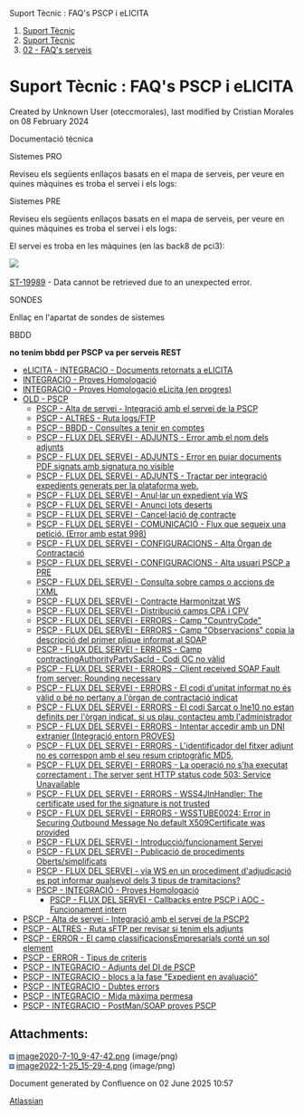 Suport Tècnic : FAQ's PSCP i eLICITA  

1.  [Suport Tècnic](index.html)
2.  [Suport Tècnic](13893782.html)
3.  [02 - FAQ's serveis](26313393.html)

Suport Tècnic : FAQ's PSCP i eLICITA
====================================

Created by Unknown User (oteccmorales), last modified by Cristian Morales on 08 February 2024

Documentació tècnica

Sistemes PRO

Reviseu els següents enllaços basats en el mapa de serveis, per veure en quines màquines es troba el servei i els logs:

  

     

Sistemes PRE

Reviseu els següents enllaços basats en el mapa de serveis, per veure en quines màquines es troba el servei i els logs:

  

     

El servei es troba en les màquines (en las back8 de pci3):

![](attachments/28705587/64979712.png)

  

[ST-19989](https://contacte.aoc.cat/browse/ST-19989?src=confmacro) - Data cannot be retrieved due to an unexpected error.

SONDES

Enllaç en l'apartat de sondes de sistemes

BBDD

**no tenim bbdd per PSCP va per serveis REST**

*   [eLICITA - INTEGRACIO - Documents retornats a eLICITA](eLICITA---INTEGRACIO---Documents-retornats-a-eLICITA_118555069.html)
*   [INTEGRACIO - Proves Homologació](100008174.html)
*   [INTEGRACIO - Proves Homologació eLicita (en progres)](100009711.html)
*   [OLD - PSCP](OLD---PSCP_93356826.html)
    *   [PSCP - Alta de servei - Integració amb el servei de la PSCP](26313257.html)
    *   [PSCP - ALTRES - Ruta logs/FTP](26313471.html)
    *   [PSCP - BBDD - Consultes a tenir en comptes](PSCP---BBDD---Consultes-a-tenir-en-comptes_26313227.html)
    *   [PSCP - FLUX DEL SERVEI - ADJUNTS - Error amb el nom dels adjunts](PSCP----FLUX-DEL-SERVEI---ADJUNTS---Error-amb-el-nom-dels-adjunts_26313218.html)
    *   [PSCP - FLUX DEL SERVEI - ADJUNTS - Error en pujar documents PDF signats amb signatura no visible](PSCP----FLUX-DEL-SERVEI---ADJUNTS---Error-en-pujar-documents-PDF-signats-amb-signatura-no-visible_36339970.html)
    *   [PSCP - FLUX DEL SERVEI - ADJUNTS - Tractar per integració expedients generats per la plataforma web.](41521268.html)
    *   [PSCP - FLUX DEL SERVEI - Anul·lar un expedient vía WS](26313518.html)
    *   [PSCP - FLUX DEL SERVEI - Anunci lots deserts](PSCP---FLUX-DEL-SERVEI---Anunci-lots-deserts_26313657.html)
    *   [PSCP - FLUX DEL SERVEI - Cancel·lació de contracte](30867576.html)
    *   [PSCP - FLUX DEL SERVEI - COMUNICACIÓ - Flux que segueix una petició. (Error amb estat 998)](28705191.html)
    *   [PSCP - FLUX DEL SERVEI - CONFIGURACIONS - Alta Òrgan de Contractació](26313275.html)
    *   [PSCP - FLUX DEL SERVEI - CONFIGURACIONS - Alta usuari PSCP a PRE](PSCP---FLUX-DEL-SERVEI---CONFIGURACIONS---Alta-usuari-PSCP-a-PRE_26313326.html)
    *   [PSCP - FLUX DEL SERVEI - Consulta sobre camps o accions de l'XML](41520180.html)
    *   [PSCP - FLUX DEL SERVEI - Contracte Harmonitzat WS](PSCP---FLUX-DEL-SERVEI---Contracte-Harmonitzat-WS_28705199.html)
    *   [PSCP - FLUX DEL SERVEI - Distribució camps CPA i CPV](26313643.html)
    *   [PSCP - FLUX DEL SERVEI - ERRORS - Camp "CountryCode"](81854976.html)
    *   [PSCP - FLUX DEL SERVEI - ERRORS - Camp "Observacions" copia la descripció del primer plique informat al SOAP](30868039.html)
    *   [PSCP - FLUX DEL SERVEI - ERRORS - Camp contractingAuthorityPartySacId - Codi OC no vàlid](26313312.html)
    *   [PSCP - FLUX DEL SERVEI - ERRORS - Client received SOAP Fault from server: Rounding necessary](64981278.html)
    *   [PSCP - FLUX DEL SERVEI - ERRORS - El codi d'unitat informat no és vàlid o bé no pertany a l'òrgan de contractació indicat](26313503.html)
    *   [PSCP - FLUX DEL SERVEI - ERRORS - El codi Sarcat o Ine10 no estan definits per l'òrgan indicat, si us plau, contacteu amb l'administrador](30869776.html)
    *   [PSCP - FLUX DEL SERVEI - ERRORS - Intentar accedir amb un DNI extranjer (Integració entorn PROVES)](41522586.html)
    *   [PSCP - FLUX DEL SERVEI - ERRORS - L'identificador del fitxer adjunt no es correspon amb el seu resum criptogràfic MD5.](93356635.html)
    *   [PSCP - FLUX DEL SERVEI - ERRORS - La operació no s'ha executat correctament : The server sent HTTP status code 503: Service Unavailable](81854570.html)
    *   [PSCP - FLUX DEL SERVEI - ERRORS - WSS4JInHandler: The certificate used for the signature is not trusted](26313483.html)
    *   [PSCP - FLUX DEL SERVEI - ERRORS - WSSTUBE0024: Error in Securing Outbound Message No default X509Certificate was provided](26313482.html)
    *   [PSCP - FLUX DEL SERVEI - Introducció/funcionament Servei](30867846.html)
    *   [PSCP - FLUX DEL SERVEI - Publicació de procediments Oberts/simplificats](30867841.html)
    *   [PSCP - FLUX DEL SERVEI - vía WS en un procediment d'adjudicació es pot informar qualsevol dels 3 tipus de tramitacions?](30869706.html)
    *   [PSCP - INTEGRACIÓ - Proves Homologació](26313641.html)
        *   [PSCP - FLUX DEL SERVEI - Callbacks entre PSCP i AOC - Funcionament intern](PSCP---FLUX-DEL-SERVEI---Callbacks-entre-PSCP-i-AOC---Funcionament-intern_26318871.html)
*   [PSCP - Alta de servei - Integració amb el servei de la PSCP2](100008228.html)
*   [PSCP - ALTRES - Ruta sFTP per revisar si tenim els adjunts](PSCP---ALTRES---Ruta-sFTP-per-revisar-si-tenim-els-adjunts_93357139.html)
*   [PSCP - ERROR - El camp classificacionsEmpresarials conté un sol element](100010467.html)
*   [PSCP - ERROR - Tipus de criteris](PSCP---ERROR---Tipus-de-criteris_118555033.html)
*   [PSCP - INTEGRACIO - Adjunts del DI de PSCP](PSCP---INTEGRACIO---Adjunts-del-DI-de-PSCP_127598634.html)
*   [PSCP - INTEGRACIO - blocs a la fase "Expedient en avaluació"](128647276.html)
*   [PSCP - INTEGRACIO - Dubtes errors](PSCP---INTEGRACIO---Dubtes-errors_128647288.html)
*   [PSCP - INTEGRACIO - Mida màxima permesa](100008970.html)
*   [PSCP - INTEGRACIO - PostMan/SOAP proves PSCP](93357157.html)

Attachments:
------------

![](images/icons/bullet_blue.gif) [image2020-7-10\_9-47-42.png](attachments/28705587/41518078.png) (image/png)  
![](images/icons/bullet_blue.gif) [image2022-1-25\_15-29-4.png](attachments/28705587/64979712.png) (image/png)  

Document generated by Confluence on 02 June 2025 10:57

[Atlassian](http://www.atlassian.com/)